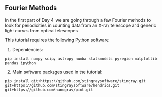 Fourier Methods
---------------

In the first part of Day 4, we are going through a few Fourier methods 
to look for periodicities in counting data from an X-ray telescope and 
generic light curves from optical telescopes.

This tutorial requires the following Python software:

1. Dependencies: 
```
pip install numpy scipy astropy numba statsmodels pyregion matplotlib pandas ipython
```

2. Main software packages used in the tutorial:
```
pip install git+https://github.com/stingraysoftware/stingray.git git+https://github.com/stingraysoftware/hendrics.git git+https://github.com/nanograv/pint.git
```

